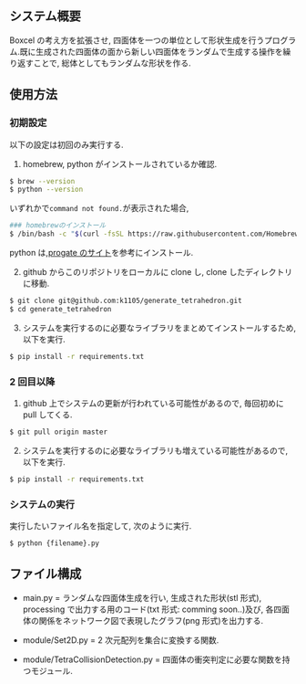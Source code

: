 ## システム概要

Boxcel の考え方を拡張させ, 四面体を一つの単位として形状生成を行うプログラム.既に生成された四面体の面から新しい四面体をランダムで生成する操作を繰り返すことで, 総体としてもランダムな形状を作る.

## 使用方法

### 初期設定

以下の設定は初回のみ実行する.

1. homebrew, python がインストールされているか確認.

```bash
$ brew --version
$ python --version
```

いずれかで`command not found.`が表示された場合,

```bash
### homebrewのインストール
$ /bin/bash -c "$(curl -fsSL https://raw.githubusercontent.com/Homebrew/install/master/install.sh)"
```

python は,[progate のサイト](https://prog-8.com/docs/python-env)を参考にインストール.

2.  github からこのリポジトリをローカルに clone し, clone したディレクトリに移動.

```bash
$ git clone git@github.com:k1105/generate_tetrahedron.git
$ cd generate_tetrahedron
```

3. システムを実行するのに必要なライブラリをまとめてインストールするため, 以下を実行.

```bash
$ pip install -r requirements.txt
```

### 2 回目以降

1. github 上でシステムの更新が行われている可能性があるので, 毎回初めに pull してくる.

```bash
$ git pull origin master
```

2. システムを実行するのに必要なライブラリも増えている可能性があるので, 以下を実行.

```bash
$ pip install -r requirements.txt
```

### システムの実行

実行したいファイル名を指定して, 次のように実行.

```bash
$ python {filename}.py
```

## ファイル構成

- main.py
  = ランダムな四面体生成を行い, 生成された形状(stl 形式), processing で出力する用のコード(txt 形式: comming soon..)及び, 各四面体の関係をネットワーク図で表現したグラフ(png 形式)を出力する.

- module/Set2D.py
  = 2 次元配列を集合に変換する関数.

- module/TetraCollisionDetection.py
  = 四面体の衝突判定に必要な関数を持つモジュール.
